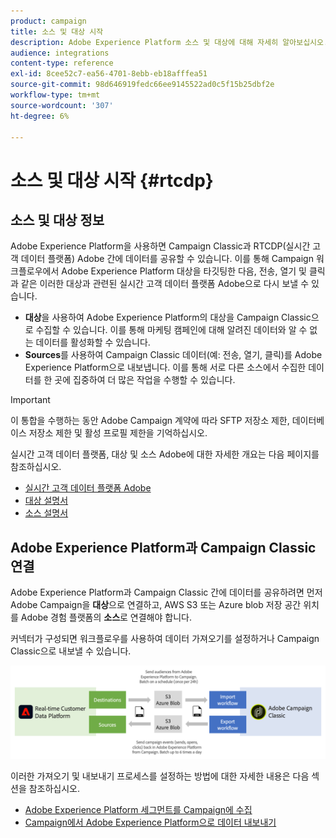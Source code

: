```yaml
---
product: campaign
title: 소스 및 대상 시작
description: Adobe Experience Platform 소스 및 대상에 대해 자세히 알아보십시오.
audience: integrations
content-type: reference
exl-id: 8cee52c7-ea56-4701-8ebb-eb18afffea51
source-git-commit: 98d646919fedc66ee9145522ad0c5f15b25dbf2e
workflow-type: tm+mt
source-wordcount: '307'
ht-degree: 6%

---
```


# 소스 및 대상 시작 {#rtcdp}

## 소스 및 대상 정보

Adobe Experience Platform을 사용하면 Campaign Classic과 RTCDP(실시간 고객 데이터 플랫폼) Adobe 간에 데이터를 공유할 수 있습니다. 이를 통해 Campaign 워크플로우에서 Adobe Experience Platform 대상을 타깃팅한 다음, 전송, 열기 및 클릭과 같은 이러한 대상과 관련된 실시간 고객 데이터 플랫폼 Adobe으로 다시 보낼 수 있습니다.

* **대상**&#x200B;을 사용하여 Adobe Experience Platform의 대상을 Campaign Classic으로 수집할 수 있습니다. 이를 통해 마케팅 캠페인에 대해 알려진 데이터와 알 수 없는 데이터를 활성화할 수 있습니다.
* **Sources**&#x200B;를 사용하여 Campaign Classic 데이터(예: 전송, 열기, 클릭)를 Adobe Experience Platform으로 내보냅니다. 이를 통해 서로 다른 소스에서 수집한 데이터를 한 곳에 집중하여 더 많은 작업을 수행할 수 있습니다.

>[!IMPORTANT]
>
>이 통합을 수행하는 동안 Adobe Campaign 계약에 따라 SFTP 저장소 제한, 데이터베이스 저장소 제한 및 활성 프로필 제한을 기억하십시오.

실시간 고객 데이터 플랫폼, 대상 및 소스 Adobe에 대한 자세한 개요는 다음 페이지를 참조하십시오.

* [실시간 고객 데이터 플랫폼 Adobe](https://experienceleague.adobe.com/docs/experience-platform/rtcdp/overview.html)
* [대상 설명서](https://experienceleague.adobe.com/docs/experience-platform/destinations/home.html)
* [소스 설명서](https://experienceleague.adobe.com/docs/experience-platform/sources/home.html)

## Adobe Experience Platform과 Campaign Classic 연결

Adobe Experience Platform과 Campaign Classic 간에 데이터를 공유하려면 먼저 Adobe Campaign을 **대상**&#x200B;으로 연결하고, AWS S3 또는 Azure blob 저장 공간 위치를 Adobe 경험 플랫폼의 **소스**&#x200B;로 연결해야 합니다.

커넥터가 구성되면 워크플로우를 사용하여 데이터 가져오기를 설정하거나 Campaign Classic으로 내보낼 수 있습니다.

![](assets/rtcdp-schema.png)

이러한 가져오기 및 내보내기 프로세스를 설정하는 방법에 대한 자세한 내용은 다음 섹션을 참조하십시오.

* [Adobe Experience Platform 세그먼트를 Campaign에 수집](../../integrations/using/ingest-aep-data.md)
* [Campaign에서 Adobe Experience Platform으로 데이터 내보내기](../../integrations/using/export-campaign-data.md)
